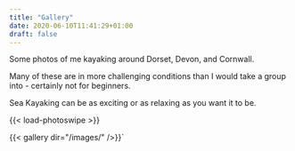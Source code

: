 ```yaml
---
title: "Gallery"
date: 2020-06-10T11:41:29+01:00
draft: false
---
```


Some photos of me kayaking around Dorset, Devon, and Cornwall.

Many of these are in more challenging conditions than I would take a group into - certainly not for beginners.

Sea Kayaking can be as exciting or as relaxing as you want it to be.

{{< load-photoswipe >}}

{{< gallery dir="/images/" />}}`
